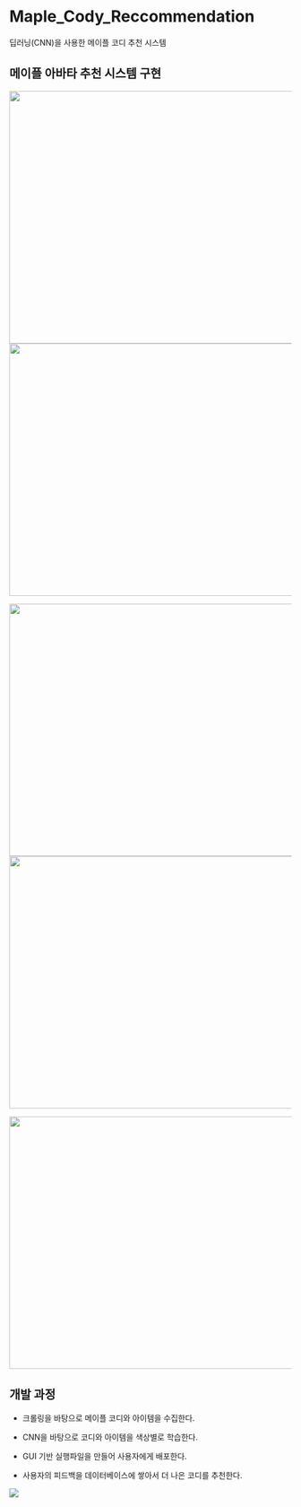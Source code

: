 # Maple_Cody_Reccommendation
딥러닝(CNN)을 사용한 메이플 코디 추천 시스템

## 메이플 아바타 추천 시스템 구현


<img src="https://user-images.githubusercontent.com/98728682/198038997-2b926e3c-cb4c-4c2f-a117-a9a7246eb4f9.PNG" width="820" height="450"><img src="https://user-images.githubusercontent.com/98728682/198039141-2275cfca-d4ec-44c6-9fef-98c2c5b49f34.PNG" width="820" height="450">

<img src="https://user-images.githubusercontent.com/98728682/198039233-2da480e9-3a5b-4d55-92bd-a07655a507de.PNG" width="820" height="450"><img src="https://user-images.githubusercontent.com/98728682/198039325-9612f2ef-28e4-4705-987f-761cc25f4bcd.PNG" width="820" height="450">

<img src="https://user-images.githubusercontent.com/98728682/198039465-774ac9ec-bead-4c68-91fd-fb51d982d851.PNG" width="820" height="450">

## 개발 과정
 - 크롤링을 바탕으로 메이플 코디와 아이템을 수집한다.
 
 - CNN을 바탕으로 코디와 아이템을 색상별로 학습한다.
 
 - GUI 기반 실행파일을 만들어 사용자에게 배포한다.
  
 - 사용자의 피드백을 데이터베이스에 쌓아서 더 나은 코디를 추천한다.

<img src="https://user-images.githubusercontent.com/98728682/198170754-2262b732-7efd-4310-a79c-10d793f30caa.PNG">
